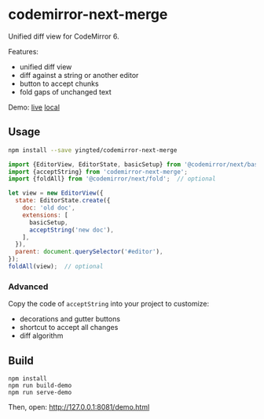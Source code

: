 # codemirror-next-merge
Unified diff view for CodeMirror 6.

Features:

- unified diff view
- diff against a string or another editor
- button to accept chunks
- fold gaps of unchanged text

Demo:
[live](https://yingted.github.io/codemirror-next-merge/demo.html)
[local](/demo.html)

## Usage
```bash
npm install --save yingted/codemirror-next-merge
```

```js
import {EditorView, EditorState, basicSetup} from '@codemirror/next/basic-setup';
import {acceptString} from 'codemirror-next-merge';
import {foldAll} from '@codemirror/next/fold';  // optional

let view = new EditorView({
  state: EditorState.create({
    doc: 'old doc',
    extensions: [
      basicSetup,
      acceptString('new doc'),
    ],
  }),
  parent: document.querySelector('#editor'),
});
foldAll(view);  // optional
```

### Advanced
Copy the code of `acceptString` into your project to customize:

- decorations and gutter buttons
- shortcut to accept all changes
- diff algorithm

## Build
```
npm install
npm run build-demo
npm run serve-demo
```

Then, open: http://127.0.0.1:8081/demo.html
